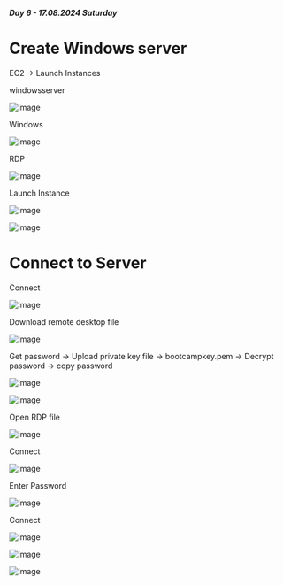 _**Day 6 - 17.08.2024 Saturday**_

# Create Windows server

EC2 -> Launch Instances

windowsserver

![image](https://github.com/user-attachments/assets/4e89b5ca-8b0b-45a7-aef3-4231c4cf71fd)

Windows

![image](https://github.com/user-attachments/assets/a0998161-6e3e-4008-885e-9760c7a8ed89)

RDP

![image](https://github.com/user-attachments/assets/d9293340-f652-4f81-9cb2-725c31571d19)

Launch Instance

![image](https://github.com/user-attachments/assets/058177ea-2f56-48d4-a95b-d8cc599cc1ef)

![image](https://github.com/user-attachments/assets/3a4d3c3b-ffb2-4076-a160-40ee1fbe182b)


# Connect to Server

Connect

![image](https://github.com/user-attachments/assets/67f918d2-95ad-4a76-84fa-2022887d1a40)


Download remote desktop file

![image](https://github.com/user-attachments/assets/ea915f8b-91c5-4a2b-8868-6ce222fbc969)


Get password -> Upload private key file -> bootcampkey.pem -> Decrypt password -> copy password

![image](https://github.com/user-attachments/assets/cd79807e-4970-4490-9144-acee6fd139b3)

![image](https://github.com/user-attachments/assets/8dfd4f64-f423-479a-b874-b2a31ab4f738)


Open RDP file

![image](https://github.com/user-attachments/assets/08b89057-b181-4160-a709-225fc47009a0)

Connect

![image](https://github.com/user-attachments/assets/61bafdba-0e57-470d-8ae7-86e6413afe68)

Enter Password

![image](https://github.com/user-attachments/assets/a29b3f61-d5f2-480f-bec2-4b04984c4d04)

Connect

![image](https://github.com/user-attachments/assets/6893ecbd-ed07-472c-92fc-eed0738d1286)

![image](https://github.com/user-attachments/assets/1140bae7-e7f8-4e34-bd61-a243daff5027)

![image](https://github.com/user-attachments/assets/df07d61f-98ab-44a1-bf1a-fe09b10a43a9)
